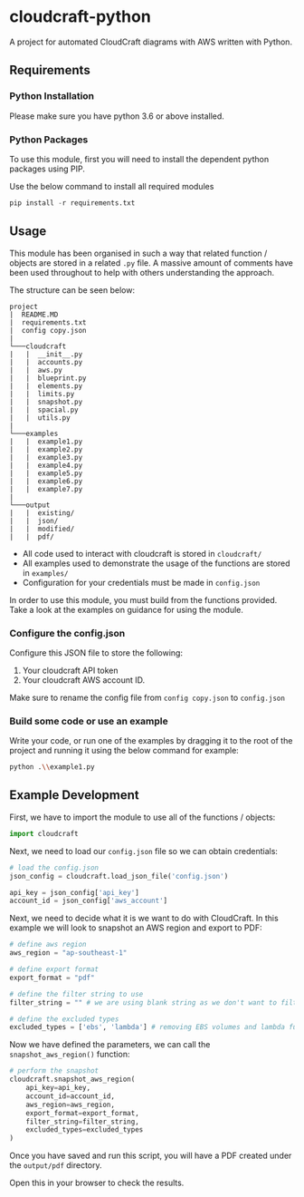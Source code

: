 # cloudcraft-python

A project for automated CloudCraft diagrams with AWS written with Python.

## Requirements

### Python Installation

Please make sure you have python 3.6 or above installed.

### Python Packages

To use this module, first you will need to install the dependent python packages using PIP. 

Use the below command to install all required modules

```python
pip install -r requirements.txt
```

## Usage

This module has been organised in such a way that related function / objects are stored in a related `.py` file. A massive amount of comments have been used throughout to help with others understanding the approach.

The structure can be seen below:

```
project
|  README.MD
|  requirements.txt
|  config copy.json
|
└───cloudcraft
|   |  __init__.py
|   |  accounts.py
|   |  aws.py
|   |  blueprint.py
|   |  elements.py
|   |  limits.py
|   |  snapshot.py
|   |  spacial.py
|   |  utils.py
|
└───examples
|   |  example1.py
|   |  example2.py
|   |  example3.py
|   |  example4.py
|   |  example5.py
|   |  example6.py
|   |  example7.py
|
└───output
|   |  existing/
|   |  json/
|   |  modified/
|   |  pdf/

```

- All code used to interact with cloudcraft is stored in `cloudcraft/`
- All examples used to demonstrate the usage of the functions are stored in `examples/`
- Configuration for your credentials must be made in `config.json`

In order to use this module, you must build from the functions provided. Take a look at the examples on guidance for using the module.

### Configure the config.json

Configure this JSON file to store the following:

1. Your cloudcraft API token
2. Your cloudcraft AWS account ID.

Make sure to rename the config file from `config copy.json` to `config.json`

### Build some code or use an example

Write your code, or run one of the examples by dragging it to the root of the project and running it using the below command for example:

```bash
python .\\example1.py
```

## Example Development

First, we have to import the module to use all of the functions / objects:

```python
import cloudcraft
```

Next, we need to load our `config.json` file so we can obtain credentials:

```python
# load the config.json
json_config = cloudcraft.load_json_file('config.json')

api_key = json_config['api_key']
account_id = json_config['aws_account']
```

Next, we need to decide what it is we want to do with CloudCraft. In this example we will look to snapshot an AWS region and export to PDF:

```python
# define aws region
aws_region = "ap-southeast-1"

# define export format
export_format = "pdf"

# define the filter string to use
filter_string = "" # we are using blank string as we don't want to filter

# define the excluded types 
excluded_types = ['ebs', 'lambda'] # removing EBS volumes and lambda functions
```

Now we have defined the parameters, we can call the `snapshot_aws_region()` function:

```python
# perform the snapshot
cloudcraft.snapshot_aws_region(
    api_key=api_key,
    account_id=account_id,
    aws_region=aws_region,
    export_format=export_format,
    filter_string=filter_string,
    excluded_types=excluded_types
)
```

Once you have saved and run this script, you will have a PDF created under the `output/pdf` directory. 

Open this in your browser to check the results.
